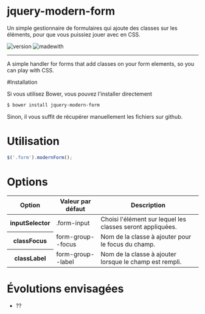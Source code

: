 # jquery-modern-form

Un simple gestionnaire de formulaires qui ajoute des classes sur les éléments, pour que vous puissiez jouer avec en CSS.

![version](https://img.shields.io/badge/version-3.0.0-orange.svg?style=flat-square) ![madewith](https://img.shields.io/badge/made%20with-jquery-brightgreen.svg?style=flat-square)


---

A simple handler for forms that add classes on your form elements, so you can play with CSS.

#Installation

Si vous utilisez Bower, vous pouvez l'installer directement

```bash
$ bower install jquery-modern-form
```

Sinon, il vous suffit de récupérer manuellement les fichiers sur github.

# Utilisation

```javascript
$('.form').modernForm();
```

# Options
<table>
	<thead>
		<tr>
			<th>Option</th>
			<th>Valeur par défaut</th>
			<th>Description</th>
		</tr>
	</thead>
	<tbody>
		<tr>
			<th>inputSelector</th>
			<td>.form-input</td>
			<td>Choisi l'élément sur lequel les classes seront appliquées.</td>
		</tr>
		<tr>
			<th>classFocus</th>
			<td>form-group--focus</td>
			<td>Nom de la classe à ajouter pour le focus du champ.</td>
		</tr>
		<tr>
			<th>classLabel</th>
			<td>form-group--label</td>
			<td>Nom de la classe à ajouter lorsque le champ est rempli.</td>
		</tr>
	</tbody>
</table>

# Évolutions envisagées
* ??
